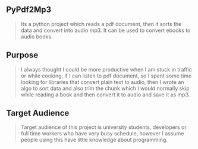## PyPdf2Mp3

> Its a python project which reads a pdf document, then it
sorts the data and convert into audio mp3. It can be used
to convert ebooks to audio books.

## Purpose

> I always thought I could be more productive when I am stuck
in traffic or while cooking, if I can listen to pdf document,
so I spent some time looking for libraries that convert plain text
to audio, then I wrote an algo to sort data and also trim the
chunk which I would normally skip while reading a book and then
convert it to audio and save it as mp3.

## Target Audience

> Target audience of this project is university students, developers or 
full time workers who have very busy schedule, however I assume
people using this have little knowledge about programming.
